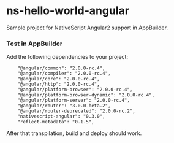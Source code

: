 # ns-hello-world-angular
Sample project for NativeScript Angular2 support in AppBuilder.

### Test in AppBuilder
Add the following dependencies to your project:
```
    "@angular/common": "2.0.0-rc.4",
    "@angular/compiler": "2.0.0-rc.4",
    "@angular/core": "2.0.0-rc.4",
    "@angular/http": "2.0.0-rc.4",
    "@angular/platform-browser": "2.0.0-rc.4",
    "@angular/platform-browser-dynamic": "2.0.0-rc.4",
    "@angular/platform-server": "2.0.0-rc.4",
    "@angular/router": "3.0.0-beta.2",
    "@angular/router-deprecated": "2.0.0-rc.2",
    "nativescript-angular": "0.3.0",
    "reflect-metadata": "0.1.5",
```

After that transpilation, build and deploy should work.
